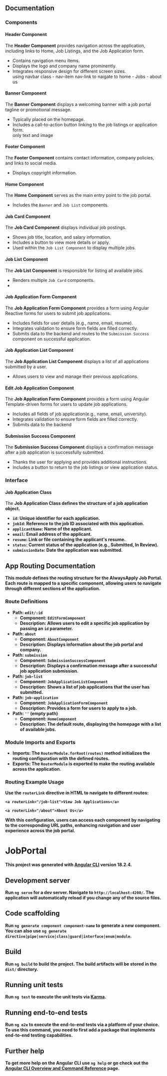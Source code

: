 <h2> Documentation </h2>

<h3>Components</h3>

<!-- Header Component -->
<h4>Header Component</h4>
<p>The <strong>Header Component</strong> provides navigation across the application, including links to Home, Job Listings, and the Job Application form.</p>
<ul>
  <li>Contains navigation menu items.</li>
  <li>Displays the logo and company name prominently.</li>
  <li>Integrates responsive design for different screen sizes.</li>
  using navbar class - nav-item nav-link
  to naigate to home - Jobs - about us
</ul>

<!-- Banner Component -->
<h4>Banner Component</h4>
<p>The <strong>Banner Component</strong> displays a welcoming banner with a job portal tagline or promotional message.</p>
<ul>
  <li>Typically placed on the homepage.</li>
  <li>Includes a call-to-action button linking to the job listings or application form.</li>
  only text and image
</ul>

<!-- Footer Component -->
<h4>Footer Component</h4>
<p>The <strong>Footer Component</strong> contains contact information, company policies, and links to social media.</p>
<ul>
  <li>Displays copyright information.</li>
</ul>

<!-- Home Component -->
<h4>Home Component</h4>
<p>The <strong>Home Component</strong> serves as the main entry point to the job portal.</p>
<ul>
  <li>Includes the <code>Banner</code> and <code>Job List</code> components.</li>
</ul>

<!-- Job Card Component -->
<h4>Job Card Component</h4>
<p>The <strong>Job Card Component</strong> displays individual job postings.</p>
<ul>
  <li>Shows job title, location, and salary information.</li>
  <li>Includes a button to view more details or apply.</li>
  <li>Used within the <code>Job List Component</code> to display multiple jobs.</li>
</ul>

<!-- Job List Component -->
<h4>Job List Component</h4>
<p>The <strong>Job List Component</strong> is responsible for listing all available jobs.</p>
<ul>
  <li>Renders multiple <code>Job Card</code> components.</li>
  <li>
</ul>

<!-- Job Application Form Component -->
<h4>Job Application Form Component</h4>
<p>The <strong>Job Application Form Component</strong> provides a form using Angular Reactive forms for users to submit job applications.</p>
<ul>
  <li>Includes fields for user details (e.g., name, email, resume).</li>
  <li>Integrates validation to ensure form fields are filled correctly.</li>
  <li>Submits data to the backend and routes to the <code>Submission Success</code> component on successful application.</li>
</ul>

<!-- Job Application List Component -->
<h4>Job Application List Component</h4>
<p>The <strong>Job Application List Component</strong> displays a list of all applications submitted by a user.</p>
<ul>
  <li>Allows users to view and manage their previous applications.</li>
</ul>

<!-- Edit Job Application Component -->
<h4> Edit Job Application Component</h4>
<p>The <strong>Job Application Form Component</strong> provides a form using Angular Template-driven forms for users to update job applications.</p>
<ul>
   <li>Includes all fields of job application(e.g., name, email, university).</li>
  <li>Integrates validation to ensure form fields are filled correctly.</li>
  <li>Submits data to the backend</li>
</ul>

<!-- Submission Success Component -->
<h4>Submission Success Component</h4>
<p>The <strong>Submission Success Component</strong> displays a confirmation message after a job application is successfully submitted.</p>
<ul>
  <li>Thanks the user for applying and provides additional instructions.</li>
  <li>Includes a button to return to the job listings or view application status.</li>
</ul>

<h3>Interface</h3>

<!-- Job Application Class -->
<h4>Job Application Class</h4>
<p>The <strong>Job Application Class<strong> defines the structure of a job application object.</p>
<ul>
  <li><code>id</code>: Unique identifier for each application.</li>
  <li><code>jobId</code>: Reference to the job ID associated with this application.</li>
  <li><code>applicantName</code>: Name of the applicant.</li>
  <li><code>email</code>: Email address of the applicant.</li>
  <li><code>resume</code>: Link or file containing the applicant's resume.</li>
  <li><code>status</code>: Current status of the application (e.g., Submitted, In Review).</li>
  <li><code>submissionDate</code>: Date the application was submitted.</li>
</ul>

<h2>App Routing Documentation</h2>

<p>This module defines the routing structure for the <strong>AlwaysApply Job Portal</strong>. Each route is mapped to a specific component, allowing users to navigate through different sections of the application.</p>

<h3>Route Definitions</h3>

<ul>
  <!-- Edit Form Route -->
  <li>
    <strong>Path:</strong> <code>edit/:id</code>
    <ul>
      <li><strong>Component:</strong> <code>EditFormComponent</code></li>
      <li><strong>Description:</strong> Allows users to edit a specific job application by passing an <code>id</code> parameter.</li>
    </ul>
  </li>

  <!-- About Route -->
  <li>
    <strong>Path:</strong> <code>about</code>
    <ul>
      <li><strong>Component:</strong> <code>AboutComponent</code></li>
      <li><strong>Description:</strong> Displays information about the job portal and company.</li>
    </ul>
  </li>

  <!-- Submission Success Route -->
  <li>
    <strong>Path:</strong> <code>submission</code>
    <ul>
      <li><strong>Component:</strong> <code>SubmissionSuccessComponent</code></li>
      <li><strong>Description:</strong> Displays a confirmation message after a successful job application submission.</li>
    </ul>
  </li>

  <!-- Job Application List Route -->
  <li>
    <strong>Path:</strong> <code>job-list</code>
    <ul>
      <li><strong>Component:</strong> <code>JobApplicationListComponent</code></li>
      <li><strong>Description:</strong> Shows a list of job applications that the user has submitted.</li>
    </ul>
  </li>

  <!-- Job Application Form Route -->
  <li>
    <strong>Path:</strong> <code>job-application</code>
    <ul>
      <li><strong>Component:</strong> <code>JobApplicationFormComponent</code></li>
      <li><strong>Description:</strong> Provides a form for users to apply to a job.</li>
    </ul>
  </li>

  <!-- Home Route (Default Route) -->
  <li>
    <strong>Path:</strong> <code>''</code> (empty path)
    <ul>
      <li><strong>Component:</strong> <code>HomeComponent</code></li>
      <li><strong>Description:</strong> The default route, displaying the homepage with a list of available jobs.</li>
    </ul>
  </li>
</ul>

<h3>Module Imports and Exports</h3>
<ul>
  <li><strong>Imports:</strong> The <code>RouterModule.forRoot(routes)</code> method initializes the routing configuration with the defined routes.</li>
  <li><strong>Exports:</strong> The <code>RouterModule</code> is exported to make the routing available across the application.</li>
</ul>

<h3>Routing Example Usage</h3>
<p>Use the <code>routerLink</code> directive in HTML to navigate to different routes:</p>
<pre><code>&lt;a routerLink="/job-list"&gt;View Job Applications&lt;/a&gt;</code></pre>
<pre><code>&lt;a routerLink="/about"&gt;About Us&lt;/a&gt;</code></pre>

<p>With this configuration, users can access each component by navigating to the corresponding URL paths, enhancing navigation and user experience across the job portal.</p>

# JobPortal

This project was generated with [Angular CLI](https://github.com/angular/angular-cli) version 18.2.4.

## Development server

Run `ng serve` for a dev server. Navigate to `http://localhost:4200/`. The application will automatically reload if you change any of the source files.

## Code scaffolding

Run `ng generate component component-name` to generate a new component. You can also use `ng generate directive|pipe|service|class|guard|interface|enum|module`.

## Build

Run `ng build` to build the project. The build artifacts will be stored in the `dist/` directory.

## Running unit tests

Run `ng test` to execute the unit tests via [Karma](https://karma-runner.github.io).

## Running end-to-end tests

Run `ng e2e` to execute the end-to-end tests via a platform of your choice. To use this command, you need to first add a package that implements end-to-end testing capabilities.

## Further help

To get more help on the Angular CLI use `ng help` or go check out the [Angular CLI Overview and Command Reference](https://angular.dev/tools/cli) page.

